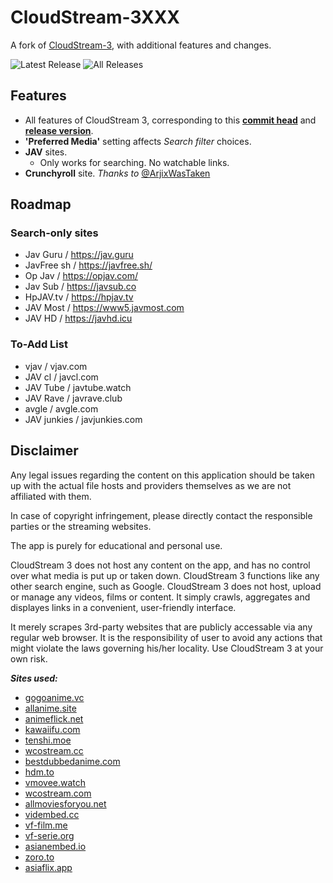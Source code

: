 # CloudStream-3XXX
A fork of [CloudStream-3](https://github.com/LagradOst/CloudStream-3), with additional features and changes. <br>

![Latest Release](https://img.shields.io/github/downloads/Jacekun/CloudStream-3XXX/latest/total?style=for-the-badge)
![All Releases](https://img.shields.io/github/downloads/Jacekun/CloudStream-3XXX/total?style=for-the-badge) <br>

## Features
+ All features of CloudStream 3, corresponding to this [**commit head**](https://github.com/LagradOst/CloudStream-3/commit/d2e192cd6f7d767a7f2cbf9729cd655ad1028a91) and [**release version**](https://github.com/LagradOst/CloudStream-3/tree/v2.2.3).
+ **'Preferred Media'** setting affects *Search filter* choices.
+ **JAV** sites.
  + Only works for searching. No watchable links.
+ **Crunchyroll** site. *Thanks to* [@ArjixWasTaken](https://github.com/ArjixWasTaken)

## Roadmap
### Search-only sites
+ Jav Guru / https://jav.guru
+ JavFree sh / https://javfree.sh/
+ Op Jav / https://opjav.com/
+ Jav Sub / https://javsub.co
+ HpJAV.tv / https://hpjav.tv
+ JAV Most / https://www5.javmost.com
+ JAV HD / https://javhd.icu

### To-Add List
+ vjav / vjav.com
+ JAV cl / javcl.com
+ JAV Tube / javtube.watch
+ JAV Rave / javrave.club
+ avgle / avgle.com
+ JAV junkies / javjunkies.com

## Disclaimer

Any legal issues regarding the content on this application should be taken up with the actual file hosts and providers themselves as we are not affiliated with them.

In case of copyright infringement, please directly contact the responsible parties or the streaming websites.

The app is purely for educational and personal use.

CloudStream 3 does not host any content on the app, and has no control over what media is put up or taken down. CloudStream 3 functions like any other search engine, such as Google. CloudStream 3 does not host, upload or manage any videos, films or content. It simply crawls, aggregates and displayes links in a convenient, user-friendly interface.

It merely scrapes 3rd-party websites that are publicly accessable via any regular web browser. It is the responsibility of user to avoid any actions that might violate the laws governing his/her locality. Use CloudStream 3 at your own risk.

***Sites used:***
<!-- Do not remove those two comments -->
<!--SITE LIST START-->
- [gogoanime.vc](https://gogoanime.vc) 
- [allanime.site](https://allanime.site) 
- [animeflick.net](https://animeflick.net) 
- [kawaiifu.com](https://kawaiifu.com) 
- [tenshi.moe](https://tenshi.moe) 
- [wcostream.cc](https://wcostream.cc) 
- [bestdubbedanime.com](https://bestdubbedanime.com) 
- [hdm.to](https://hdm.to) 
- [vmovee.watch](https://www.vmovee.watch) 
- [wcostream.com](https://www.wcostream.com) 
- [allmoviesforyou.net](https://allmoviesforyou.net) 
- [vidembed.cc](https://vidembed.cc) 
- [vf-film.me](https://vf-film.me) 
- [vf-serie.org](https://vf-serie.org) 
- [asianembed.io](https://asianembed.io) 
- [zoro.to](https://zoro.to) 
- [asiaflix.app](https://asiaflix.app) 
<!--SITE LIST END-->
